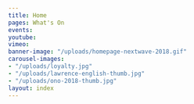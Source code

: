 ```yaml
---
title: Home
pages: What's On
events: 
youtube: 
vimeo: 
banner-image: "/uploads/homepage-nextwave-2018.gif"
carousel-images:
- "/uploads/loyalty.jpg"
- "/uploads/lawrence-english-thumb.jpg"
- "/uploads/ono-2018-thumb.jpg"
layout: index
---
```


